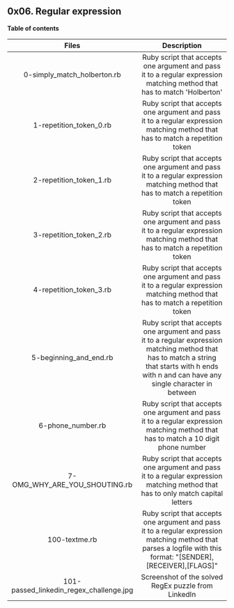 ## 0x06. Regular expression

**Table of contents**

| Files| Description |
| :---------: | :----------: |
|0-simply_match_holberton.rb| Ruby script that accepts one argument and pass it to a regular expression matching method that has to match 'Holberton'|
|1-repetition_token_0.rb| Ruby script that accepts one argument and pass it to a regular expression matching method that has to match a repetition token|
|2-repetition_token_1.rb| Ruby script that accepts one argument and pass it to a regular expression matching method that has to match a repetition token|
|3-repetition_token_2.rb| Ruby script that accepts one argument and pass it to a regular expression matching method that has to match a repetition token|
|4-repetition_token_3.rb| Ruby script that accepts one argument and pass it to a regular expression matching method that has to match a repetition token|
|5-beginning_and_end.rb| Ruby script that accepts one argument and pass it to a regular expression matching method that has to match a string that starts with h ends with n and can have any single character in between|
|6-phone_number.rb| Ruby script that accepts one argument and pass it to a regular expression matching method that has to match a 10 digit phone number|
|7-OMG_WHY_ARE_YOU_SHOUTING.rb| Ruby script that accepts one argument and pass it to a regular expression matching method that has to only match capital letters|
|100-textme.rb|	Ruby script that accepts one argument and pass it to a regular expression matching method that parses a logfile with this format: "[SENDER],[RECEIVER],[FLAGS]"|
|101-passed_linkedin_regex_challenge.jpg| Screenshot of the solved RegEx puzzle from LinkedIn|


